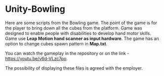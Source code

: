# Unity-Bowling

Here are some scripts from the Bowling game. The point of the game is for the player to bring down all the cubes from the platform. Game was designed to enable people with disabilities to develop hand motor skills. Game use **Leap Motion hand scanner as input hardware**. The game has an option to change cubes spawn pattern in **Map.txt**.

You can watch the gameplay in the repository or on the link - https://youtu.be/v6d-VLzc7po.

The possibility of displaying these files is agreed with the employer.
